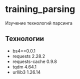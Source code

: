 # training_parsing
Изучение технологий парсинга

## Технологии
- bs4==0.0.1
- requests 2.28.2
- requests-cache 0.9.8
- tqdm 4.64.1
- urllib3 1.26.14
